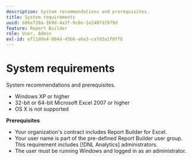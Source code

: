 ```yaml
---
description: System recommendations and prerequisites.
title: System requirements
uuid: b86e728a-1b9d-4a3f-9c0e-1e248fd1979d
feature: Report Builder
role: User, Admin
exl-id: ef11dde4-084d-45b6-a6a3-ca7d3a1f0ff6
---
```

# System requirements

System recommendations and prerequisites.

* Windows XP or higher 
* 32-bit or 64-bit Microsoft Excel 2007 or higher 
* OS X is not supported

**Prerequisites**

* Your organization's contract includes Report Builder for Excel.
* Your user name is part of the pre-defined Report Builder user group. This requirement includes [!DNL Analytics] administrators.
* The user must be running Windows and logged in as an administrator.
